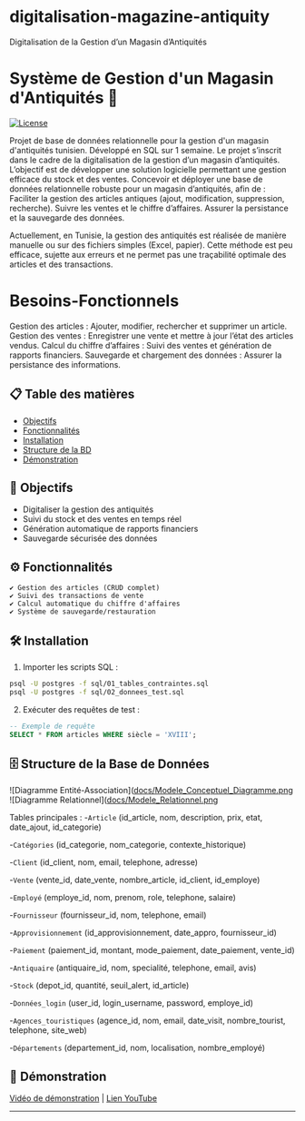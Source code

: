 # digitalisation-magazine-antiquity
 Digitalisation de la Gestion d’un Magasin d’Antiquités
# Système de Gestion d'un Magasin d'Antiquités 🏺

[![License](https://img.shields.io/badge/License-MIT-blue.svg)](LICENSE)

Projet de base de données relationnelle pour la gestion d'un magasin d'antiquités tunisien. Développé en SQL sur 1 semaine.
Le projet s’inscrit dans le cadre de la digitalisation de la gestion d’un magasin d’antiquités. L’objectif est de développer une solution logicielle permettant une gestion efficace du stock et des ventes.
Concevoir et déployer une base de données relationnelle robuste pour un magasin d’antiquités, afin de :
Faciliter la gestion des articles antiques (ajout, modification, suppression, recherche).
Suivre les ventes et le chiffre d’affaires.
Assurer la persistance et la sauvegarde des données.

Actuellement, en Tunisie, la gestion des antiquités est réalisée de manière manuelle ou sur des fichiers simples (Excel, papier). Cette méthode est peu efficace, sujette aux erreurs et ne permet pas une traçabilité optimale des articles et des transactions.

# Besoins-Fonctionnels

   Gestion des articles : Ajouter, modifier, rechercher et supprimer un article.
   Gestion des ventes : Enregistrer une vente et mettre à jour l’état des articles vendus.
   Calcul du chiffre d’affaires : Suivi des ventes et génération de rapports financiers.
   Sauvegarde et chargement des données : Assurer la persistance des informations.

   
## 📋 Table des matières
- [Objectifs](#objectifs)
- [Fonctionnalités](#fonctionnalités)
- [Installation](#installation)
- [Structure de la BD](#structure-de-la-base-de-données)
- [Démonstration](#démonstration)

## 🎯 Objectifs
- Digitaliser la gestion des antiquités
- Suivi du stock et des ventes en temps réel
- Génération automatique de rapports financiers
- Sauvegarde sécurisée des données

## ⚙️ Fonctionnalités
```plaintext
✔ Gestion des articles (CRUD complet)
✔ Suivi des transactions de vente
✔ Calcul automatique du chiffre d'affaires
✔ Système de sauvegarde/restauration
```

## 🛠 Installation
1. Importer les scripts SQL :
```bash
psql -U postgres -f sql/01_tables_contraintes.sql
psql -U postgres -f sql/02_donnees_test.sql
```

2. Exécuter des requêtes de test :
```sql
-- Exemple de requête
SELECT * FROM articles WHERE siècle = 'XVIII';
```

## 🗄 Structure de la Base de Données
![Diagramme Entité-Association]([docs/Modele_Conceptuel_Diagramme.png](https://drive.google.com/file/d/14LWlIXXiWsu0EZHDazmG62ZAz4gVrH_m/view?usp=sharing)
![Diagramme Relationnel]([docs/Modele_Relationnel.png]([https://drive.google.com/file/d/14LWlIXXiWsu0EZHDazmG62ZAz4gVrH_m/view?usp=sharing](https://drive.google.com/file/d/1EP9_Nzj8EUiNOBWusuESMJs-PPd8cu4U/view?usp=sharing))


Tables principales :
-`Article` (id_article, nom, description, prix, etat, date_ajout, id_categorie)

-`Catégories` (id_categorie, nom_categorie, contexte_historique)

-`Client` (id_client, nom, email, telephone, adresse)

-`Vente` (vente_id, date_vente, nombre_article, id_client, id_employe)

-`Employé` (employe_id, nom, prenom, role, telephone, salaire)

-`Fournisseur` (fournisseur_id, nom, telephone, email)

-`Approvisionnement` (id_approvisionnement, date_appro, fournisseur_id)

-`Paiement` (paiement_id, montant, mode_paiement, date_paiement, vente_id)

-`Antiquaire` (antiquaire_id, nom, specialité, telephone, email, avis)

-`Stock` (depot_id, quantité, seuil_alert, id_article)

-`Données_login` (user_id, login_username, password, employe_id)

-`Agences_touristiques` (agence_id, nom, email, date_visit, nombre_tourist, telephone, site_web)

-`Départements` (departement_id, nom, localisation, nombre_employé)



## 🎥 Démonstration
[Vidéo de démonstration](media/demo_video.mp4) | [Lien YouTube]([https://youtu.be/...](https://youtu.be/mD_l018JPVQ))

---
